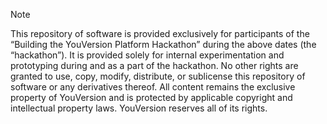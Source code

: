> [!NOTE]
> This repository of software is provided exclusively for participants of the “Building the YouVersion Platform Hackathon” during the above dates (the “hackathon”).
> It is provided solely for internal experimentation and prototyping during and as a part of the hackathon. No other rights are granted to use, copy, modify, distribute, or sublicense this repository of software or any derivatives thereof.
> All content remains the exclusive property of YouVersion and is protected by applicable copyright and intellectual property laws. YouVersion reserves all of its rights.
